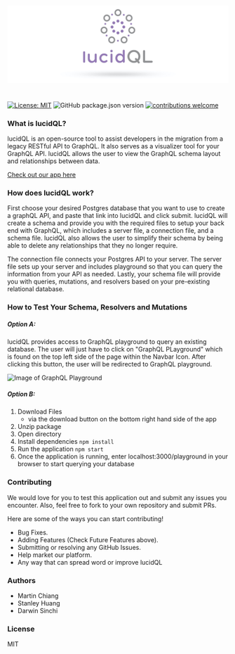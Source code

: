![Image of Logo](/public/logo-for-github.jpg)

#

[![License: MIT](https://img.shields.io/badge/License-MIT-yellow.svg)](https://github.com/oslabs-beta/LucidQL/blob/master/LICENSE) ![GitHub package.json version](https://img.shields.io/github/package-json/v/oslabs-beta/LucidQL?color=blue) [![contributions welcome](https://img.shields.io/badge/contributions-welcome-brightgreen.svg?style=flat)](https://github.com/oslabs-beta/LucidQL/issues)

### What is lucidQL?

lucidQL is an open-source tool to assist developers in the migration from a legacy RESTful API to GraphQL. It also serves as a visualizer tool for your GraphQL API. lucidQL allows the user to view the GraphQL schema layout and relationships between data.

<a class="nav-link" href="http://www.lucidql.com/">Check out our app here</a>

### How does lucidQL work?

First choose your desired Postgres database that you want to use to create a graphQL API, and paste that link into lucidQL and click submit. lucidQL will create a schema and provide you with the required files to setup your back end with GraphQL, which includes a server file, a connection file, and a schema file. lucidQL also allows the user to simplify their schema by being able to delete any relationships that they no longer require.

The connection file connects your Postgres API to your server. The server file sets up your server and includes playground so that you can query the information from your API as needed. Lastly, your schema file will provide you with queries, mutations, and resolvers based on your pre-existing relational database.

### How to Test Your Schema, Resolvers and Mutations

##### Option A:

lucidQL provides access to GraphQL playground to query an existing database. The user will just have to click on "GraphQL PLayground" which is found on the top left side of the page within the Navbar Icon. After clicking this button, the user will be redirected to GraphQL playground.

![Image of GraphQL Playground](https://media.giphy.com/media/HhVpUqlOj2T4Bwme8K/giphy.gif)

##### Option B:

1. Download Files
   - via the download button on the bottom right hand side of the app
2. Unzip package
3. Open directory
4. Install dependencies `npm install`
5. Run the application `npm start`
6. Once the application is running, enter localhost:3000/playground in your browser to start querying your database

### Contributing

We would love for you to test this application out and submit any issues you encounter. Also, feel free to fork to your own repository and submit PRs.

Here are some of the ways you can start contributing!

- Bug Fixes.
- Adding Features (Check Future Features above).
- Submitting or resolving any GitHub Issues.
- Help market our platform.
- Any way that can spread word or improve lucidQL

### Authors

- Martin Chiang
- Stanley Huang
- Darwin Sinchi

### License

MIT
